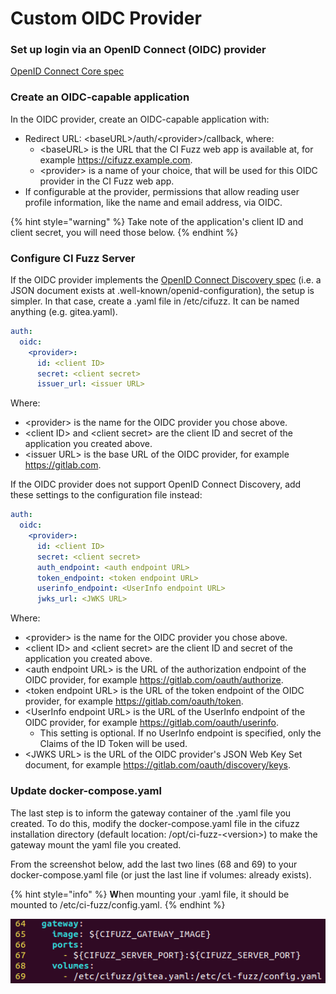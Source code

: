 # Custom OIDC Provider

### Set up login via an OpenID Connect (OIDC) provider

[OpenID Connect Core spec](https://openid.net/specs/openid-connect-core-1\_0.html)

### **Create an OIDC-capable application**

In the OIDC provider, create an OIDC-capable application with:

* Redirect URL: \<baseURL>/auth/\<provider>/callback, where:
  * \<baseURL> is the URL that the CI Fuzz web app is available at, for\
    example https://cifuzz.example.com.
  * \<provider> is a name of your choice, that will be used for this OIDC provider in the CI Fuzz web app.
* If configurable at the provider, permissions that allow reading user profile information, like the name and email address, via OIDC.

{% hint style="warning" %}
Take note of the application's client ID and client secret, you will need those below.
{% endhint %}

### **Configure CI Fuzz Server**

If the OIDC provider implements the [OpenID Connect Discovery spec](https://openid.net/specs/openid-connect-discovery-1\_0.html) (i.e. a JSON document exists at .well-known/openid-configuration), the setup is simpler. In that case, create a .yaml file in /etc/cifuzz. It can be named anything (e.g. gitea.yaml).

```yaml
auth:
  oidc:
    <provider>:
      id: <client ID>
      secret: <client secret>
      issuer_url: <issuer URL>
```

Where:

* \<provider> is the name for the OIDC provider you chose above.
* \<client ID> and \<client secret> are the client ID and secret of the application you created above.
* \<issuer URL> is the base URL of the OIDC provider, for example https://gitlab.com.

If the OIDC provider does not support OpenID Connect Discovery, add these settings to the configuration file instead:

```yaml
auth:
  oidc:
    <provider>:
      id: <client ID>
      secret: <client secret>
      auth_endpoint: <auth endpoint URL>
      token_endpoint: <token endpoint URL>
      userinfo_endpoint: <UserInfo endpoint URL>
      jwks_url: <JWKS URL>
```

Where:

* \<provider> is the name for the OIDC provider you chose above.
* \<client ID> and \<client secret> are the client ID and secret of the application you created above.
* \<auth endpoint URL> is the URL of the authorization endpoint of the OIDC provider, for example https://gitlab.com/oauth/authorize.
* \<token endpoint URL> is the URL of the token endpoint of the OIDC provider, for example https://gitlab.com/oauth/token.
* \<UserInfo endpoint URL> is the URL of the UserInfo endpoint of the  OIDC provider, for example https://gitlab.com/oauth/userinfo.
  * This setting is optional. If no UserInfo endpoint is specified, only the Claims of the ID Token will be used.
* \<JWKS URL> is the URL of the OIDC provider's JSON Web Key Set document, for example https://gitlab.com/oauth/discovery/keys.

### Update docker-compose.yaml

The last step is to inform the gateway container of the .yaml file you created. To do this, modify the docker-compose.yaml file in the cifuzz installation directory (default location: /opt/ci-fuzz-\<version>) to make the gateway mount the yaml file you created.&#x20;

From the screenshot below, add the last two lines (68 and 69) to your docker-compose.yaml file (or just the last line if volumes: already exists).&#x20;

{% hint style="info" %}
**W**hen mounting your .yaml file, it should be mounted to /etc/ci-fuzz/config.yaml.
{% endhint %}

![docker-compose.yaml](../../../.gitbook/assets/image.png)
